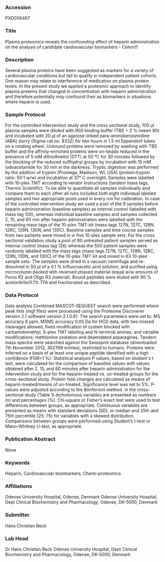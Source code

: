 ### Accession
PXD008467

### Title
Plasma proteomics reveals the confounding effect of heparin administration on the analysis of candidate cardiovascular biomarkers - Cohort1

### Description
Several plasma proteins have been suggested as markers for a variety of cardiovascular conditions but fail to qualify in independent patient cohorts. One reason may relate to interference of medication on plasma protein levels. In the present study we applied a proteomic approach to identify plasma proteins that changed in concentration with heparin administration and therefore potentially may confound their as biomarkers in situations where heparin is used.

### Sample Protocol
For the controlled intervention study and the cross sectional study, 100 µl plasma samples were diluted with 900 binding buffer (TBS + 2 % tween 80) and incubated with 20 µl of an agarose-linked para-aminobenzamidine (ABA) slurry (Sigma cat.no. 8332) for two hours in 1.5 ml Eppendorf tubes on a rotating wheel. Unbound proteins were removed by washing with TBS buffer and the affinity-enriched proteins were on-beads reduced in the presence of 5 mM dithiothreitol (DTT) at 50 °C for 30 minutes followed by the blocking of the reduced sulfhydryl groups by incubation with 15 mM iodoacetamide for 30 min in the darkness. Tryptic digestion was performed by the addition of trypsin (Promega, Madison, WI, USA) (protein:trypsin ratio: 50:1 w/w) and incubation at 37° C overnight. Samples were labelled with 10-plex TMT according to vendor instructions (tandem mass tags, Thermo Scientific). To be able to quantitate all samples individually and compare them to each other all runs included both eight individual labeled samples and two appropriate pools used in every run for calibration. In case of the controlled intervention study we used a pool of the 9 samples before heparin administration (baseline samples) as internal control (labelled with mass tag 126), whereas individual baseline samples and samples collected 2, 15, and 60 min after heparin administration were labelled with the remaining mass tags of the 10-plex TMT-kit (mass tags 127N, 127C, 128N, 128C, 129N, 130N, and 130C). Baseline samples and time course samples from two patients were mixed in in five 10-plex sample sets. For the cross sectional validation study a pool of 80 untreated patient samples served as internal control (mass tag 126) whereas the 500 patient samples were randomly labelled with the mass tags (mass tags 127N, 127C, 128N, 128C, 129N, 130N, and 130C) of the 10-plex TMT kit and mixed in 63 10-plex sample sets. The samples were dried in a vacuum centrifuge and re-dissolved in 50 µl of a 0.1 % trifluoroacetic acid solution, and purified using microcolumn packed with reversed phased material (equal w/w amounts of Poros R2 and Oligo R3 material). Bound peptides were eluted with 90 % acetonitrile/0.1% TFA and fractionated as described.

### Data Protocol
Data analysis Combined MASCOT-SEQUEST search were performed where peak lists (mgf files) were processed using the Proteome Discoverer version 2.1 software version 2.1.0.81. The search parameters were set to: MS accuracy 8 ppm, MSMS accuracy 0.05 Da for HCD data, with two missed cleavages allowed, fixed modification of cystein blocked with carbamidomethyl, 6-plex TMT labeling and N-terminal amines, and variable modifications; methionine oxidation and deamidated asparagines. Tandem mass spectra were searched against the Swissprot database (downloaded 7th November 2012, 452768 entries), restricted to humans. Proteins were inferred on a basis of at least one unique peptide identified with a high confidence (FDR<1 %).  Statistical analysis P values, based on student´s t test, were calculated for the comparison of baseline values with values obtained after 2, 15, and 60 minutes after heparin administration for the intervention study and for the heparin-treated vs. un-treated groups for the cross-sectional study. Protein fold-changes are calculated as means of heparin-treated/means of un-treated. Significance level was set to 5%. P-values were adjusted according to the Bonferroni method. In the cross-sectional study (Table 1) dichotomous variables are presented as numbers (n) and percentages (%). Chi-square or Fisher’s exact test were used to test differences between groups, as appropriate. Continuous variables are presented as means with standard deviations (SD), or median and 25th and 75th percentile (25; 75) for variables with a skewed distribution. Comparisons between groups were performed using Student’s t-test or Mann–Whitney U-test, as appropriate.

### Publication Abstract
None

### Keywords
Heparin, Cardiovascular biomkarkers, Chemi-proteomics

### Affiliations
Odense University Hospital, Odense, Denmark
Odense University Hospital, Dept Clinical Biochemistry and Pharmacology, Odense, DK-5000, Denmark

### Submitter
Hans Christian Beck

### Lab Head
Dr Hans Christian Beck
Odense University Hospital, Dept Clinical Biochemistry and Pharmacology, Odense, DK-5000, Denmark


